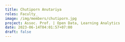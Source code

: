 ```yaml
---
title: Chutiporn Anutariya
roles: Faculty_
image: /img/members/chutiporn.jpg
project: Assoc. Prof. | Open Data, Learning Analytics
date: 2023-06-14T04:01:57+07:00
draft: false
---
```


